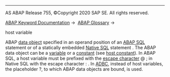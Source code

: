   

* * *

AS ABAP Release 755, ©Copyright 2020 SAP SE. All rights reserved.

[ABAP Keyword Documentation](javascript:call_link\('abenabap.htm'\)) →  [ABAP Glossary](javascript:call_link\('abenabap_glossary.htm'\)) → 

host variable

ABAP [data object](javascript:call_link\('abendata_object_glosry.htm'\) "Glossary Entry") specified in an operand position of an [ABAP SQL](javascript:call_link\('abenopen_sql_host_variables.htm'\)) statement or of a statically embedded [Native SQL](javascript:call_link\('abapexec_host.htm'\)) statement . The ABAP data object can be a [variable](javascript:call_link\('abenvariable_glosry.htm'\) "Glossary Entry") or a [constant](javascript:call_link\('abenconstant_glosry.htm'\) "Glossary Entry") (see [host constant](javascript:call_link\('abenhost_constant_glosry.htm'\) "Glossary Entry")). In ABAP SQL, a host variable must be prefixed with the [escape character](javascript:call_link\('abenescape_character_glosry.htm'\) "Glossary Entry") @ ; in Native SQL with the escape character : . In [ADBC](javascript:call_link\('abenadbc_glosry.htm'\) "Glossary Entry"), instead of host variables, the placeholder ?, to which ABAP data objects are bound, is used.